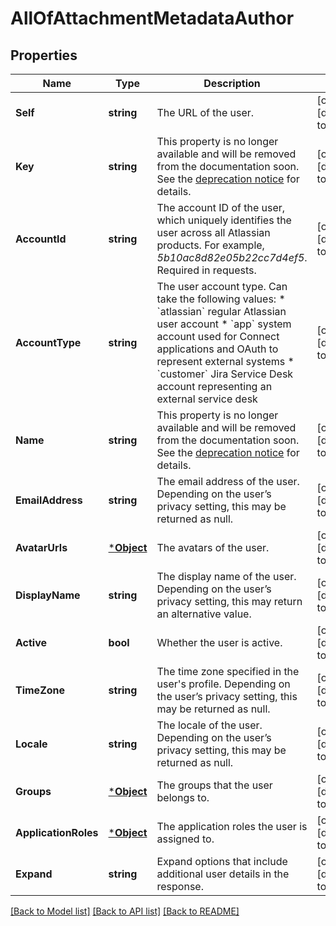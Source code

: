 # AllOfAttachmentMetadataAuthor

## Properties
Name | Type | Description | Notes
------------ | ------------- | ------------- | -------------
**Self** | **string** | The URL of the user. | [optional] [default to null]
**Key** | **string** | This property is no longer available and will be removed from the documentation soon. See the [deprecation notice](https://developer.atlassian.com/cloud/jira/platform/deprecation-notice-user-privacy-api-migration-guide/) for details. | [optional] [default to null]
**AccountId** | **string** | The account ID of the user, which uniquely identifies the user across all Atlassian products. For example, *5b10ac8d82e05b22cc7d4ef5*. Required in requests. | [optional] [default to null]
**AccountType** | **string** | The user account type. Can take the following values:   *  &#x60;atlassian&#x60; regular Atlassian user account  *  &#x60;app&#x60; system account used for Connect applications and OAuth to represent external systems  *  &#x60;customer&#x60; Jira Service Desk account representing an external service desk | [optional] [default to null]
**Name** | **string** | This property is no longer available and will be removed from the documentation soon. See the [deprecation notice](https://developer.atlassian.com/cloud/jira/platform/deprecation-notice-user-privacy-api-migration-guide/) for details. | [optional] [default to null]
**EmailAddress** | **string** | The email address of the user. Depending on the user’s privacy setting, this may be returned as null. | [optional] [default to null]
**AvatarUrls** | [***Object**](.md) | The avatars of the user. | [optional] [default to null]
**DisplayName** | **string** | The display name of the user. Depending on the user’s privacy setting, this may return an alternative value. | [optional] [default to null]
**Active** | **bool** | Whether the user is active. | [optional] [default to null]
**TimeZone** | **string** | The time zone specified in the user&#x27;s profile. Depending on the user’s privacy setting, this may be returned as null. | [optional] [default to null]
**Locale** | **string** | The locale of the user. Depending on the user’s privacy setting, this may be returned as null. | [optional] [default to null]
**Groups** | [***Object**](.md) | The groups that the user belongs to. | [optional] [default to null]
**ApplicationRoles** | [***Object**](.md) | The application roles the user is assigned to. | [optional] [default to null]
**Expand** | **string** | Expand options that include additional user details in the response. | [optional] [default to null]

[[Back to Model list]](../README.md#documentation-for-models) [[Back to API list]](../README.md#documentation-for-api-endpoints) [[Back to README]](../README.md)

